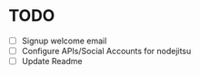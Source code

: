 # TODO

- [ ] Signup welcome email
- [ ] Configure APIs/Social Accounts for nodejitsu
- [ ] Update Readme
